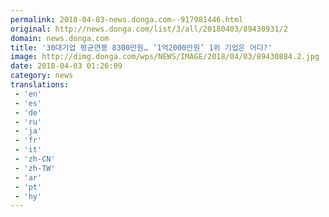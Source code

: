 ```yaml
---
permalink: 2018-04-03-news.donga.com--917981446.html
original: http://news.donga.com/list/3/all/20180403/89430931/2
domain: news.donga.com
title: '30대기업 평균연봉 8300만원… ‘1억2000만원’ 1위 기업은 어디?'
image: http://dimg.donga.com/wps/NEWS/IMAGE/2018/04/03/89430884.2.jpg
date: 2018-04-03 01:26:09
category: news
translations: 
 - 'en'
 - 'es'
 - 'de'
 - 'ru'
 - 'ja'
 - 'fr'
 - 'it'
 - 'zh-CN'
 - 'zh-TW'
 - 'ar'
 - 'pt'
 - 'hy'
---
```


